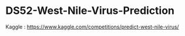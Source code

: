 # DS52-West-Nile-Virus-Prediction

Kaggle : https://www.kaggle.com/competitions/predict-west-nile-virus/
